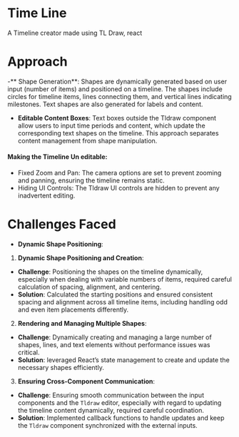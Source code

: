 
# Time Line

A Timeline creator made using TL Draw, react

# Approach
-** Shape Generation**: Shapes are dynamically generated based on user input (number of items) and positioned on a timeline. The shapes include circles for timeline items, lines connecting them, and vertical lines indicating milestones. Text shapes are also generated for labels and content.

- **Editable Content Boxes**: Text boxes outside the Tldraw component allow users to input time periods and content, which update the corresponding text shapes on the timeline. This approach separates content management from shape manipulation.
<h4> Making the Timeline Un editable: </h4>

- Fixed Zoom and Pan: The camera options are set to prevent zooming and panning, ensuring the timeline remains static.
- Hiding UI Controls: The Tldraw UI controls are hidden to prevent any inadvertent editing.

<h1> Challenges Faced </h1> 
  
- **Dynamic Shape Positioning**:

1. **Dynamic Shape Positioning and Creation**:
-  **Challenge**: Positioning the shapes on the timeline dynamically, especially when dealing with variable numbers of items, required careful calculation of spacing, alignment, and centering.
 - **Solution**: Calculated the starting positions and ensured consistent spacing and alignment across all timeline items, including handling odd and even item placements differently. 
2. **Rendering and Managing Multiple Shapes**:

-   **Challenge**: Dynamically creating and managing a large number of shapes, lines, and text elements without performance issues was critical.
-   **Solution**: leveraged React’s state management to create and update the necessary shapes efficiently.
3. **Ensuring Cross-Component Communication**:

-   **Challenge**: Ensuring smooth communication between the input components and the `Tldraw` editor, especially with regard to updating the timeline content dynamically, required careful coordination.
-   **Solution**: Implemented callback functions to handle updates and keep the `Tldraw` component synchronized with the external inputs.
